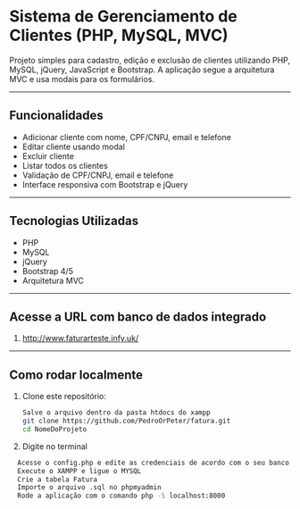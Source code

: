 # Sistema de Gerenciamento de Clientes (PHP, MySQL, MVC)

Projeto simples para cadastro, edição e exclusão de clientes utilizando PHP, MySQL, jQuery, JavaScript e Bootstrap. A aplicação segue a arquitetura MVC e usa modais para os formulários.

---

## Funcionalidades

- Adicionar cliente com nome, CPF/CNPJ, email e telefone
- Editar cliente usando modal
- Excluir cliente
- Listar todos os clientes
- Validação de CPF/CNPJ, email e telefone
- Interface responsiva com Bootstrap e jQuery

---

## Tecnologias Utilizadas

- PHP
- MySQL
- jQuery
- Bootstrap 4/5
- Arquitetura MVC

---
## Acesse a URL com banco de dados integrado
1. http://www.faturarteste.infy.uk/


---
## Como rodar localmente

1. Clone este repositório:

   ```bash
   Salve o arquivo dentro da pasta htdocs do xampp
   git clone https://github.com/PedroOrPeter/fatura.git
   cd NomeDoProjeto
   
2. Digite no terminal
  ```bash
    Acesse o config.php e edite as credenciais de acordo com o seu banco local
    Execute o XAMPP e ligue o MYSQL
    Crie a tabela Fatura
    Importe o arquivo .sql no phpmyadmin
    Rode a aplicação com o comando php -S localhost:8000
